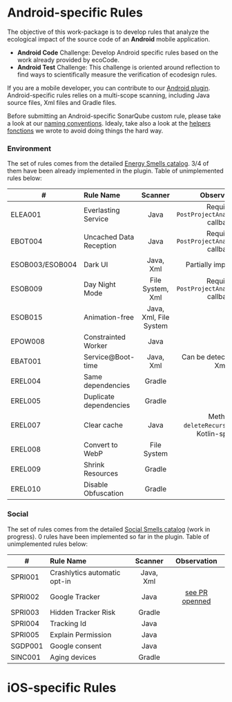 # Android-specific Rules

The objective of this work-package is to develop rules that analyze the ecological impact of the source code of an **Android** mobile application.

- **Android Code** Challenge: Develop Android specific rules based on the work already provided by ecoCode.
- **Android Test** Challenge: This challenge is oriented around reflection to find ways to scientifically measure the verification of ecodesign rules.

If you are a mobile developer, you can contribute to our [Android plugin](../sonarqube-plugin-greenit/android-plugin/). Android-specific rules relies on a multi-scope scanning, including Java source files, Xml files and Gradle files.

Before submitting an Android-specific SonarQube custom rule, please take a look at our [naming conventions](https://doc.rules.ecocode.io/#how-to-specify-rules). Idealy, take also a look at the [helpers fonctions](./android-plugin/src/main/java/io/ecocode/java/checks/helpers) we wrote to avoid doing things the hard way.

### Environment

The set of rules comes from the detailed [Energy Smells catalog](https://olegoaer.perso.univ-pau.fr/android-energy-smells/). 3/4 of them have been already implemented in the plugin. Table of unimplemented rules below:

| # | **Rule Name**      |     **Scanner**     |      **Observation**     |
|---|:----------------|:-------------:|:-------------:|
| ELEA001 | Everlasting Service        | Java | Requires `PostProjectAnalysisTask()` callback |
| EBOT004 | Uncached Data Reception       | Java | Requires `PostProjectAnalysisTask()` callback |
| ESOB003/ESOB004 | Dark UI      | Java, Xml | Partially implemented |
| ESOB009 | Day Night Mode     | File System, Xml | Requires `PostProjectAnalysisTask()` callback |
| ESOB015 | Animation-free | Java, Xml, File System |  |
| EPOW008 | Constrainted Worker | Java |  |
| EBAT001 | Service@Boot-time    | Java, Xml  | Can be detected in pure Xml |
| EREL004 | Same dependencies    | Gradle |  |
| EREL005 | Duplicate dependencies    | Gradle |  |
| EREL007 | Clear cache    | Java | Method `deleteRecursively()` is Kotlin-specific |
| EREL008 | Convert to WebP | File System |  |
| EREL009 | Shrink Resources    | Gradle |  |
| EREL010 | Disable Obfuscation    | Gradle |  |


### Social

The set of rules comes from the detailed [Social Smells catalog](https://olegoaer.perso.univ-pau.fr/android-social-smells/index.html) (work in progress). 0 rules have been implemented so far in the plugin. Table of unimplemented rules below:

| # | **Rule Name**      |     **Scanner**     |      **Observation**     |
| ---|:----------------|:-------------:|:-------------:|
| SPRI001 | Crashlytics automatic opt-in       | Java, Xml |  |
| SPRI002 | Google Tracker | Java | [see PR openned](https://github.com/green-code-initiative/ecoCode-mobile/pull/1) |
| SPRI003 | Hidden Tracker Risk      | Gradle |  |
| SPRI004 | Tracking Id      | Java |  |
| SPRI005 | Explain Permission     | Java |  |
| SGDP001 | Google consent | Java |  |
| SINC001 | Aging devices   | Gradle  |  |

# iOS-specific Rules
